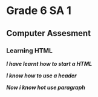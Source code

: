 <!DOCTYPE html>
<html>
  <head>
    <body>
      <h1> Grade 6 SA 1 </h1>
      <h2> Computer Assesment </h2>
      <h3> Learning HTML </h3>
      <p><i><b> I have learnt how to start a HTML </p>
        <p><i> I know how to use a header
      <p><i><b> Now i know hot use paragraph
    </body>
    </html>
